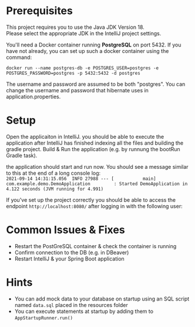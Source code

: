 # Prerequisites
This project requires you to use the Java JDK Version 18. \
Please select the appropriate JDK in the IntelliJ project settings.

You'll need a Docker container running **PostgreSQL** on port 5432. 
If you have not already, you can set up such a docker container using the command:

`docker run --name postgres-db -e POSTGRES_USER=postgres -e POSTGRES_PASSWORD=postgres -p 5432:5432 -d postgres`

The username and password are assumed to be both "postgres". 
You can change the username and password that hibernate uses in application.properties.




# Setup
Open the applicaiton in IntelliJ. you should be able to execute the application after IntelliJ has finished indexing all the files and building the gradle project.
Build & Run the application (e.g. by runnung the bootRun Gradle task).

the application should start and run now. You should see a message similar to this at the end of a long console log:\
`2021-09-14 14:31:15.056  INFO 27988 --- [           main] com.example.demo.DemoApplication         : Started DemoApplication in 4.122 seconds (JVM running for 4.991)`


If you've set up the project correctly you should be able to access the endpoint `http://localhost:8080/` after logging in with the following user:




# Common Issues & Fixes
* Restart the PostGreSQL container & check the container is running
*	Confirm connection to the DB (e.g. in DBeaver)
*	Restart IntelliJ & your Spring Boot application


# Hints

* You can add mock data to your database on startup using an SQL script named `data.sql` placed in the resources folder
* You can execute statements at startup by adding them to `AppStartupRunner.run()`


